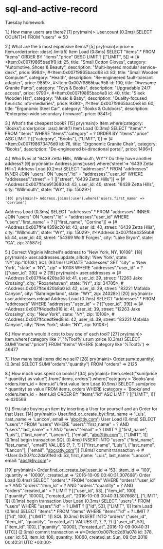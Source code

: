 # sql-and-active-record
Tuesday homework

1.) How many users are there?
  [1] pry(main)> User.count
   (0.2ms)  SELECT COUNT(*) FROM "users"
    => 50

2.) What are the 5 most expensive items?
  [5] pry(main)> price = Item.order(price: :desc).limit(5)
  Item Load (0.8ms)  SELECT  "items".* FROM "items" ORDER BY "items"."price" DESC LIMIT ?  [["LIMIT", 5]]
=> [#<Item:0x007f9865bad1f0
  id: 25,
  title: "Small Cotton Gloves",
  category: "Automotive, Shoes & Beauty",
  description: "Multi-layered modular service-desk",
  price: 9984>,
 #<Item:0x007f9865bacd68
  id: 83,
  title: "Small Wooden Computer",
  category: "Health",
  description: "Re-engineered fault-tolerant adapter",
  price: 9859>,
 #<Item:0x007f9865bac958
  id: 100,
  title: "Awesome Granite Pants",
  category: "Toys & Books",
  description: "Upgradable 24/7 access",
  price: 9790>,
 #<Item:0x007f9865bac4a8
  id: 40,
  title: "Sleek Wooden Hat",
  category: "Music & Baby",
  description: "Quality-focused heuristic info-mediaries",
  price: 9390>,
 #<Item:0x007f9865bac0e8
  id: 60,
  title: "Ergonomic Steel Car",
  category: "Books & Outdoors",
  description: "Enterprise-wide secondary firmware",
  price: 9341>]

3.) What's the cheapest book?
  [15] pry(main)> Item.where(category: 'Books').order(price: :asc).limit(1)
  Item Load (0.3ms)  SELECT  "items".* FROM "items" WHERE "items"."category" = ? ORDER BY "items"."price" ASC LIMIT ?  [["category", "Books"], ["LIMIT", 1]]
=> [#<Item:0x007f98673476d0
  id: 76,
  title: "Ergonomic Granite Chair",
  category: "Books",
  description: "De-engineered bi-directional portal",
  price: 1496>]
  
4.) Who lives at "6439 Zetta Hills, Willmouth, WY"? Do they have another address?
  [9] pry(main)> Address.joins(:user).where('street'=> '6439 Zetta Hills')
  Address Load (0.2ms)  SELECT "addresses".* FROM "addresses" INNER JOIN "users" ON "users"."id" = "addresses"."user_id" WHERE "addresses"."street" = ?  [["street", "6439 Zetta Hills"]]
=> [#<Address:0x007ff4de913680
  id: 43,
  user_id: 40,
  street: "6439 Zetta Hills",
  city: "Willmouth",
  state: "WY",
  zip: 15029>]
  
    [10] pry(main)> Address.joins(:user).where('users.first_name' => 'Corrine')
  Address Load (0.3ms)  SELECT "addresses".* FROM "addresses" INNER JOIN "users" ON "users"."id" = "addresses"."user_id" WHERE "users"."first_name" = ?  [["first_name", "Corrine"]]
=> [#<Address:0x007ff4e4359c20
  id: 43,
  user_id: 40,
  street: "6439 Zetta Hills",
  city: "Willmouth",
  state: "WY",
  zip: 15029>,
 #<Address:0x007ff4e4359ab8
  id: 44,
  user_id: 40,
  street: "54369 Wolff Forges",
  city: "Lake Bryon",
  state: "CA",
  zip: 31587>]

5.) Correct Virginie Mitchell's address to "New York, NY, 10108".
  [18] pry(main)> user.addresses.update_all(city: 'New York', state: 'NY',zip:'10108')
  SQL (93.1ms)  UPDATE "addresses" SET "city" = 'New York', "state" = 'NY', "zip" = 10108 WHERE "addresses"."user_id" = ?  [["user_id", 39]]
=> 2
[19] pry(main)> user.addresses
=> [#<Address:0x007ff4e420ba08
  id: 41,
  user_id: 39,
  street: "12263 Jake Crossing",
  city: "Roxanehaven",
  state: "NY",
  zip: 34705>,
 #<Address:0x007ff4e420b8a0
  id: 42,
  user_id: 39,
  street: "83221 Mafalda Canyon",
  city: "Bahringerland",
  state: "WY",
  zip: 24028>]
[20] pry(main)> user.addresses.reload
  Address Load (0.2ms)  SELECT "addresses".* FROM "addresses" WHERE "addresses"."user_id" = ?  [["user_id", 39]]
=> [#<Address:0x007ff4dedfa018
  id: 41,
  user_id: 39,
  street: "12263 Jake Crossing",
  city: "New York",
  state: "NY",
  zip: 10108>,
 #<Address:0x007ff4dedf9ed8
  id: 42,
  user_id: 39,
  street: "83221 Mafalda Canyon",
  city: "New York",
  state: "NY",
  zip: 10108>]

6.) How much would it cost to buy one of each tool?
  [27] pry(main)> Item.where('category like ?', '%Tool%').sum :price
   (0.2ms)  SELECT SUM("items"."price") FROM "items" WHERE (category like '%Tool%')
  => 46477

7.) How many total items did we sell?
  [28] pry(main)> Order.sum(:quantity)
   (0.3ms)  SELECT SUM("orders"."quantity") FROM "orders"
  => 2125

8.) How much was spent on books?
  [34] pry(main)> Item.select("sum(price * quantity) as value").from("items, orders").where("category = 'Books'and orders.item_id = items.id").first.value
  Item Load (0.5ms)  SELECT  sum(price * quantity) as value FROM items, orders WHERE (category = 'Books'and orders.item_id = items.id) ORDER BY "items"."id" ASC LIMIT ?  [["LIMIT", 1]]
  => 420566

9.) Simulate buying an item by inserting a User for yourself and an Order for that User.
  [14] pry(main)> User.find_or_create_by(:first_name => 'Luis', :last_name => 'Lancon',:email => 'abc@tiy.com')
  User Load (0.4ms)  SELECT  "users".* FROM "users" WHERE "users"."first_name" = ? AND "users"."last_name" = ? AND "users"."email" = ? LIMIT ?  [["first_name", "Luis"], ["last_name", "Lancon"], ["email", "abc@tiy.com"], ["LIMIT", 1]]
   (0.1ms)  begin transaction
  SQL (0.4ms)  INSERT INTO "users" ("first_name", "last_name", "email") VALUES (?, ?, ?)  [["first_name", "Luis"], ["last_name", "Lancon"], ["email", "abc@tiy.com"]]
   (1.8ms)  commit transaction
  => #<User:0x007fcc2da91fe0
 id: 53,
 first_name: "Luis",
 last_name: "Lancon",
 email: "abc@tiy.com">
 
 [19] pry(main)> Order.find_or_create_by(:user_id => '53', :item_id => '100', :quantity => '10000', :created_at => '2016-10-09 00:40:31.307668')
  Order Load (0.4ms)  SELECT  "orders".* FROM "orders" WHERE "orders"."user_id" = ? AND "orders"."item_id" = ? AND "orders"."quantity" = ? AND "orders"."created_at" = ? LIMIT ?  [["user_id", 53], ["item_id", 100], ["quantity", 10000], ["created_at", "2016-10-09 00:40:31.307668"], ["LIMIT", 1]]
   (0.1ms)  begin transaction
  User Load (0.3ms)  SELECT  "users".* FROM "users" WHERE "users"."id" = ? LIMIT ?  [["id", 53], ["LIMIT", 1]]
  Item Load (0.1ms)  SELECT  "items".* FROM "items" WHERE "items"."id" = ? LIMIT ?  [["id", 100], ["LIMIT", 1]]
  SQL (0.3ms)  INSERT INTO "orders" ("user_id", "item_id", "quantity", "created_at") VALUES (?, ?, ?, ?)  [["user_id", 53], ["item_id", 100], ["quantity", 10000], ["created_at", 2016-10-09 00:40:31 UTC]]
   (2.0ms)  commit transaction
=> #<Order:0x007fcc2d81a078
 id: 378,
 user_id: 53,
 item_id: 100,
 quantity: 10000,
 created_at: Sun, 09 Oct 2016 00:40:31 UTC +00:00>

 
